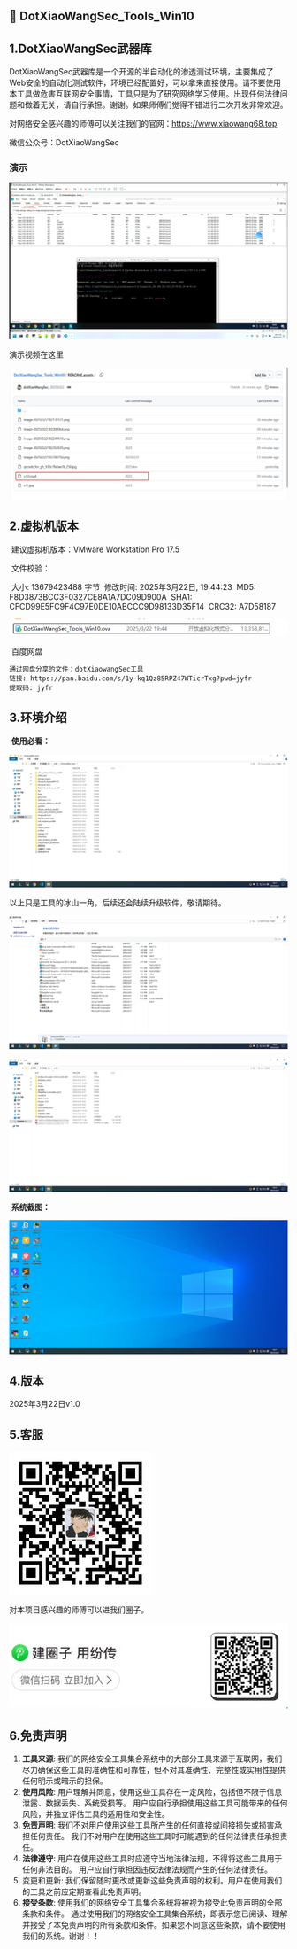 ## 🚀	DotXiaoWangSec_Tools_Win10



## 1.DotXiaoWangSec武器库







​		DotXiaoWangSec武器库是一个开源的半自动化的渗透测试环境，主要集成了Web安全的自动化测试软件，环境已经配置好，可以拿来直接使用。请不要使用本工具做危害互联网安全事情，工具只是为了研究网络学习使用。出现任何法律问题和做着无关，请自行承担。谢谢。如果师傅们觉得不错进行二次开发非常欢迎。

对网络安全感兴趣的师傅可以关注我们的官网：https://www.xiaowang68.top  

微信公众号：DotXiaoWangSec

### 演示

![image-20250322195040476](README.assets/image-20250322195040476.png)

演示视频在这里

![image-20250322195127465](README.assets/image-20250322195127465.png) 



## 2.虚拟机版本

​	建议虚拟机版本：VMware Workstation Pro 17.5

​		文件校验：

​			大小: 13679423488 字节
​			修改时间: 2025年3月22日, 19:44:23
​			MD5: F8D3873BCC3F0327CE8A1A7DC09D900A
​			SHA1: CFCD99E5FC9F4C97E0DE10ABCCC9D98133D35F14
​			CRC32: A7D58187

![image-20250322194930391](README.assets/image-20250322194930391.png)

​	百度网盘

```html
通过网盘分享的文件：dotXiaowangSec工具
链接: https://pan.baidu.com/s/1y-kq1Qz85RPZ47WTicrTxg?pwd=jyfr 
提取码: jyfr 
```


## 3.环境介绍

​	**使用必看：**

![image-20250322182200064](README.assets/image-20250322182200064.png)

以上只是工具的冰山一角，后续还会陆续升级软件，敬请期待。

![image-20250322182249610](README.assets/image-20250322182249610.png)

![image-20250322182352635](README.assets/image-20250322182352635.png)

​	**系统截图：**

![image-20250322182139121](README.assets/image-20250322182139121.png)



## 4.版本

2025年3月22日v1.0





## 5.客服

![qrcode_for_gh_930c7fa5aa78_258](README.assets/qrcode_for_gh_930c7fa5aa78_258.jpg)

对本项目感兴趣的师傅可以进我们圈子。

![image-20250322192700750](README.assets/image-20250322192700750.png)



## 6.免责声明



1. **工具来源**: 我们的网络安全工具集合系统中的大部分工具来源于互联网，我们尽力确保这些工具的准确性和可靠性，但不对其准确性、完整性或实用性提供任何明示或暗示的担保。 
2. **使用风险**: 用户理解并同意，使用这些工具存在一定风险，包括但不限于信息泄露、数据丢失、系统受损等。 用户应自行承担使用这些工具可能带来的任何风险，并独立评估工具的适用性和安全性。 
3. **免责声明**: 我们不对用户使用这些工具所产生的任何直接或间接损失或损害承担任何责任。 我们不对用户在使用这些工具时可能遇到的任何法律责任承担责任。 
4. **法律遵守**: 用户在使用这些工具时应遵守当地法律法规，不得将这些工具用于任何非法目的。 用户应自行承担因违反法律法规而产生的任何法律责任。 
5. 变更和更新: 我们保留随时更改或更新这些免责声明的权利。用户在使用我们的工具之前应定期查看此免责声明。
6.  **接受条款**: 使用我们的网络安全工具集合系统将被视为接受此免责声明的全部条款和条件。 通过使用我们的网络安全工具集合系统，即表示您已阅读、理解并接受了本免责声明的所有条款和条件。如果您不同意这些条款，请不要使用我们的系统。谢谢！！




